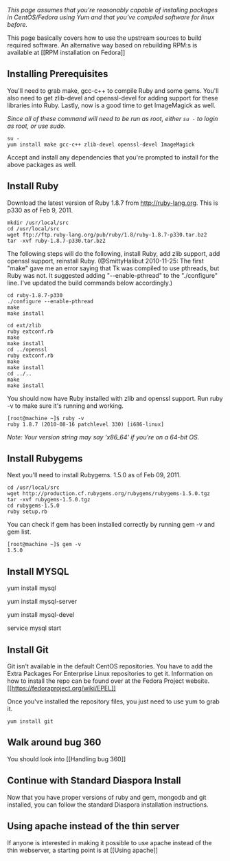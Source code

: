 *This page assumes that you're reasonably capable of installing packages in CentOS/Fedora using Yum and that you've compiled software for linux before.*

This page basically covers how to use the upstream sources to build required software. An alternative way based on rebuilding RPM:s is available at [[RPM installation on Fedora]]

## Installing Prerequisites

You'll need to grab make, gcc-c++ to compile Ruby and some gems.  You'll also need to get zlib-devel and openssl-devel for adding support for these libraries into Ruby.  Lastly, now is a good time to get ImageMagick as well.

*Since all of these command will need to be run as root, either `su -` to login as root, or use sudo.*

    su -
    yum install make gcc-c++ zlib-devel openssl-devel ImageMagick

Accept and install any dependencies that you're prompted to install for the above packages as well.

## Install Ruby

Download the latest version of Ruby 1.8.7 from http://ruby-lang.org.  This is p330 as of Feb 9, 2011.

    mkdir /usr/local/src
    cd /usr/local/src
    wget ftp://ftp.ruby-lang.org/pub/ruby/1.8/ruby-1.8.7-p330.tar.bz2
    tar -xvf ruby-1.8.7-p330.tar.bz2

The following steps will do the following, install Ruby, add zlib support, add openssl support, reinstall Ruby.  (@SmittyHalibut 2010-11-25: The first "make" gave me an error saying that Tk was compiled to use pthreads, but Ruby was not.  It suggested adding "--enable-pthread" to the "./configure" line.  I've updated the build commands below accordingly.)

    cd ruby-1.8.7-p330
    ./configure --enable-pthread
    make
    make install

    cd ext/zlib
    ruby extconf.rb
    make
    make install
    cd ../openssl
    ruby extconf.rb
    make
    make install
    cd ../..
    make
    make install

You should now have Ruby installed with zlib and openssl support.  Run ruby -v to make sure it's running and working.

    [root@machine ~]$ ruby -v
    ruby 1.8.7 (2010-08-16 patchlevel 330) [i686-linux]

*Note: Your version string may say 'x86_64' if you're on a 64-bit OS.*

## Install Rubygems

Next you'll need to install Rubygems.  1.5.0 as of Feb 09, 2011.

    cd /usr/local/src
    wget http://production.cf.rubygems.org/rubygems/rubygems-1.5.0.tgz
    tar -xvf rubygems-1.5.0.tgz
    cd rubygems-1.5.0
    ruby setup.rb

You can check if gem has been installed correctly by running gem -v and gem list.

    [root@machine ~]$ gem -v
    1.5.0

## Install MYSQL

yum install mysql

yum install mysql-server

yum install mysql-devel

service mysql start
	  	
## Install Git
  	
Git isn't available in the default CentOS repositories.  You have to add the Extra Packages For Enterprise Linux repositories to get it.  Information on how to install the repo can be found over at the Fedora Project website.	 [[https://fedoraproject.org/wiki/EPEL]]
	  	
Once you've installed the repository files, you just need to use yum to grab it.

    yum install git

## Walk around bug 360

You should look into [[Handling bug 360]]

## Continue with Standard Diaspora Install

Now that you have proper versions of ruby and gem, mongodb and git installed, you can follow the standard Diaspora installation instructions.
	  	
## Using apache instead of the thin server

If anyone is interested in making it possible to use apache instead of the thin webserver, a starting point is at   [[Using apache]]
 